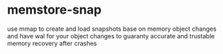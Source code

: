 # memstore-snap

use mmap to create and load snapshots base on memory object changes and have wal for your object changes to guaranty accurate and trustable memory recovery after crashes
